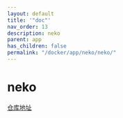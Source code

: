 ```yaml
---
layout: default
title: '"doc"'
nav_order: 13
description: neko
parent: app
has_children: false
permalink: "/docker/app/neko/neko/"
---
```


# neko

[仓库地址](https://github.com/m1k1o/neko.git)
